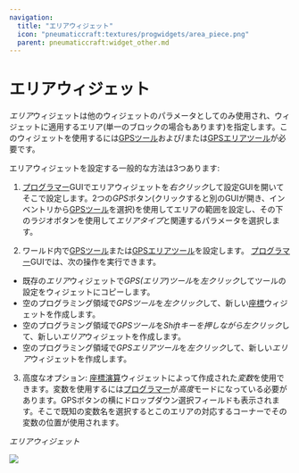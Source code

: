 ```yaml
---
navigation:
  title: "エリアウィジェット"
  icon: "pneumaticcraft:textures/progwidgets/area_piece.png"
  parent: pneumaticcraft:widget_other.md
---
```


# エリアウィジェット

*エリア*ウィジェットは他のウィジェットのパラメータとしてのみ使用され、ウィジェットに適用するエリア(単一のブロックの場合もあります)を指定します。このウィジェットを使用するには[GPSツール](../tools/gps_tool.md)および/または[GPSエリアツール](../tools/gps_area_tool.md)が必要です。

エリアウィジェットを設定する一般的な方法は3つあります:

1. [プログラマー](./programmer.md)GUIでエリアウィジェットを*右クリック*して設定GUIを開いてそこで設定します。2つの*GPS*ボタン(クリックすると別のGUIが開き、インベントリから[GPSツール](../tools/gps_tool.md)を選択)を使用してエリアの範囲を設定し、その下のラジオボタンを使用して*エリアタイプ*と関連するパラメータを選択します。

2. ワールド内で[GPSツール](../tools/gps_tool.md)または[GPSエリアツール](../tools/gps_area_tool.md)を設定します。 [プログラマー](./programmer.md)GUIでは、次の操作を実行できます。
- 既存の*エリア*ウィジェットで*GPS(エリア)ツール*を*左クリック*してツールの設定をウィジェットにコピーします。
- 空のプログラミング領域で*GPSツール*を*左クリック*して、新しい[座標](./coordinate.md)ウィジェットを作成します。
- 空のプログラミング領域で*GPSツール*を*Shiftキーを押しながら左クリック*して、新しい*エリア*ウィジェットを作成します。
- 空のプログラミング領域で*GPSエリアツール*を*左クリック*して、新しい*エリア*ウィジェットを作成します。

3. 高度なオプション: [座標演算](./coordinate_operator.md)ウィジェットによって作成された*変数*を使用できます。変数を使用するには[プログラマー](./programmer.md)が*高度*モードになっている必要があります。GPSボタンの横にドロップダウン選択フィールドも表示されます。そこで既知の変数名を選択するとこのエリアの対応するコーナーでその変数の位置が使用されます。

*エリアウィジェット*

![](area_piece.png)

